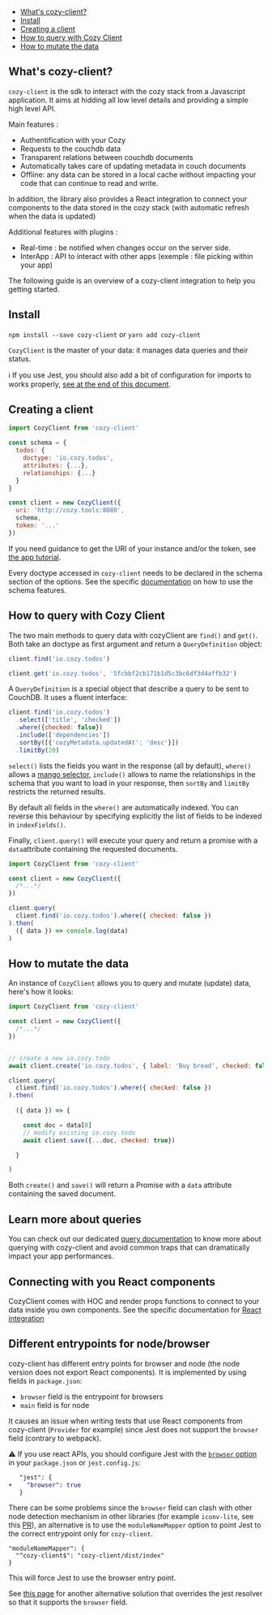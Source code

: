 <!-- MarkdownTOC autolink=true -->

- [What's cozy-client?](#whats-cozy-client)
- [Install](#install)
- [Creating a client](#creating-a-client)
- [How to query with Cozy Client](#how-to-query-with-cozy-client)
- [How to mutate the data](#how-to-mutate-the-data)

<!-- /MarkdownTOC -->


## What's cozy-client?

`cozy-client` is the sdk to interact with the cozy stack from a Javascript application. It aims at hidding all low level details and providing a simple high level API.

Main features :

- Authentification with your Cozy
- Requests to the couchdb data
- Transparent relations between couchdb documents
- Automatically takes care of updating metadata in couch documents
- Offline: any data can be stored in a local cache without impacting your code that can continue to read and write.

In addition, the library also provides a React integration to connect your components to the data stored in the cozy stack (with automatic refresh when the data is updated)

Additional features with plugins :

- Real-time : be notified when changes occur on the server side.
- InterApp : API to interact with other apps (exemple : file picking within your app)

The following guide is an overview of a cozy-client integration to help you getting started.

## Install

`npm install --save cozy-client`
or
`yarn add cozy-client`

`CozyClient` is the master of your data: it manages data queries and their status.

ℹ If you use Jest, you should also add a bit of configuration for imports to works properly,
[see at the end of this document](#different-entrypoints-for-nodebrowser).

## Creating a client

```js
import CozyClient from 'cozy-client'

const schema = {
  todos: {
    doctype: 'io.cozy.todos',
    attributes: {...},
    relationships: {...}
  }
}

const client = new CozyClient({
  uri: 'http://cozy.tools:8080',
  schema,
  token: '...'
})
```

If you need guidance to get the URI of your instance and/or the token, see [the app tutorial](https://docs.cozy.io/en/tutorials/app/#behind-the-magic).

Every doctype accessed in `cozy-client` needs to be declared in the schema section of the options. See the specific [documentation](https://docs.cozy.io/en/cozy-client/schema) on how to use the schema features.


## How to query with Cozy Client

The two main methods to query data with cozyClient are `find()` and `get()`. Both take an doctype as first argument and return a `QueryDefinition` object: 

```javascript
client.find('io.cozy.todos')

client.get('io.cozy.todos', '5fcbbf2cb171b1d5c3bc6df3d4affb32')
```

A `QueryDefinition` is a special object that describe a query to be sent to CouchDB. It uses a fluent interface:

```javascript
client.find('io.cozy.todos')
  .select(['title', 'checked'])
  .where({checked: false})
  .include(['dependencies'])
  .sortBy([{'cozyMetadata.updatedAt': 'desc'}])
  .limitBy(20)
```

`select()` lists the fields you want in the response (all by default), `where()` allows a [mango selector](http://docs.couchdb.org/en/latest/api/database/find.html#find-selectors), `include()` allows to name the relationships in the schema that you want to load in your response, then `sortBy` and `limitBy` restricts the returned results.

By default all fields in the `where()` are automatically indexed. You can reverse this behaviour by specifying explicitly the list of fields to be indexed in `indexFields()`.


Finally, `client.query()` will execute your query and return a promise with a `data`attribute containing the requested documents.

```javascript
import CozyClient from 'cozy-client'

const client = new CozyClient({
  /*...*/
})

client.query(
  client.find('io.cozy.todos').where({ checked: false })
).then(
  ({ data }) => console.log(data)
)
```

## How to mutate the data

An instance of `CozyClient` allows you to query and mutate (update) data, here's how it looks:

```javascript
import CozyClient from 'cozy-client'

const client = new CozyClient({
  /*...*/
})


// create a new io.cozy.todo
await client.create('io.cozy.todos', { label: 'Buy bread', checked: false })

client.query(
  client.find('io.cozy.todos').where({ checked: false })
).then(
  
  ({ data }) => {

    const doc = data[0]
    // modify existing io.cozy.todo
    await client.save({...doc, checked: true})

  }

)
```

Both `create()` and `save()` will return a Promise with a `data` attribute containing the saved document.

## Learn more about queries

You can check out our dedicated [query documentation](https://docs.cozy.io/en/tutorials/data/queries/) to know more about querying with cozy-client and avoid common traps that can dramatically impact your app performances.

## Connecting with you React components

CozyClient comes with HOC and render props functions to connect to your data inside you own components. See the specific documentation for [React integration](./react-integration.md)

## Different entrypoints for node/browser

cozy-client has different entry points for browser and node (the node version does not export React components). It is implemented by using fields in `package.json`: 

- `browser` field is the entrypoint for browsers
- `main` field is for node

It causes an issue when writing tests that use React components from cozy-client (`Provider` for example) since Jest does not support the `browser` field (contrary to webpack).

⚠️ If you use react APIs, you should configure Jest with the [`browser` option](https://jest-bot.github.io/jest/docs/configuration.html#browser-boolean) in your `package.json` or `jest.config.js`:

```patch
   "jest": {
+    "browser": true
   }
```

There can be some problems since the `browser` field can clash with other node detection mechanism in other libraries (for example `iconv-lite`, see this [PR](https://github.com/ashtuchkin/iconv-lite/pull/222)), an alternative is to use the `moduleNameMapper` option to point Jest to the correct entrypoint only for `cozy-client`.

```
"moduleNameMapper": {
  "^cozy-client$": "cozy-client/dist/index"
}
```

This will force Jest to use the browser entry point.

See [this page](https://github.com/marko-js/jest#why-override-the-resolver-enhanced-resolve-jest) for another alternative solution that overrides the jest resolver so that it supports the `browser` field.
